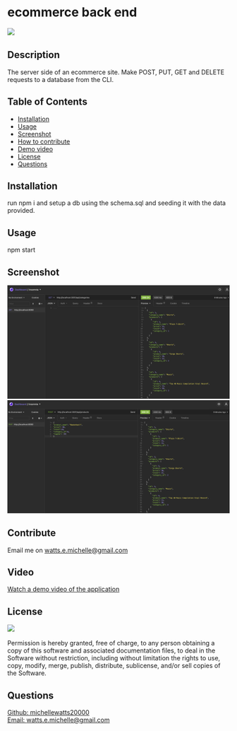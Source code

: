 # ecommerce back end

  <a href="https://opensource.org/licenses/MIT">
  <img src="https://img.shields.io/badge/License-MIT-yellow.svg"></a>

  ## Description
  The server side of an ecommerce site. Make POST, PUT, GET and DELETE requests to a database from the CLI.

  ## Table of Contents
  - [Installation](#installation)
  - [Usage](#usage)
  - [Screenshot](#screenshot)
  - [How to contribute](#contribute)
  - [Demo video](#video)
  - [License](#license)
  - [Questions](#questions)

  ## Installation
  run npm i and setup a db using the schema.sql and seeding it with the data provided.

  ## Usage
  npm start

  ## Screenshot
  ![screenshot](./img/screenshot-1.png)
  ![screenshot](./img/screenshot-2.png)

  ## Contribute
  Email me on watts.e.michelle@gmail.com

  ## Video
[Watch a demo video of the application](https://drive.google.com/file/d/1b_Lz-J0o321nnhtw6Pv4SpTMkLPLo9PT/view?usp=sharing)


  ## License

<a href="https://opensource.org/licenses/MIT">
<img src="https://img.shields.io/badge/License-MIT-yellow.svg"></a>

Permission is hereby granted, free of charge, to any person obtaining a copy of this software and associated documentation files, to deal in the Software without restriction, including without limitation the rights to use, copy, modify, merge, publish, distribute, sublicense, and/or sell copies of the Software.


  ## Questions
  [Github: michellewatts20000](https://github.com/michellewatts20000)
  <br>
  [Email: watts.e.michelle@gmail.com](mailto:watts.e.michelle@gmail.com)
